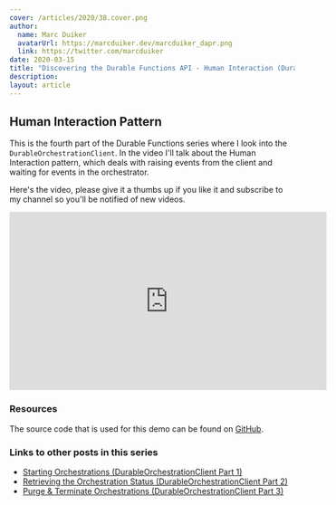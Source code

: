 ```yaml
---
cover: /articles/2020/38.cover.png
author:
  name: Marc Duiker
  avatarUrl: https://marcduiker.dev/marcduiker_dapr.png
  link: https://twitter.com/marcduiker
date: 2020-03-15
title: "Discovering the Durable Functions API - Human Interaction (DurableOrchestrationClient part 4)"
description:
layout: article
---
```


## Human Interaction Pattern

This is the fourth part of the Durable Functions series where I look into the `DurableOrchestrationClient`. In the video I'll talk about the Human Interaction pattern, which deals with raising events from the client and waiting for events in the orchestrator.

Here's the video, please give it a thumbs up if you like it and subscribe to my channel so you'll be notified of new videos.

<iframe width="560" height="315" src="https://www.youtube.com/embed/bJLuyzcTT78" frameborder="0" allow="autoplay; encrypted-media" allowfullscreen></iframe>

### Resources

The source code that is used for this demo can be found on [GitHub](https://github.com/marcduiker/demos-azure-durable-functions).

### Links to other posts in this series

- [Starting Orchestrations (DurableOrchestrationClient Part 1)](/articles/durable-functions-api-durableorchestrationclient-1)
- [Retrieving the Orchestration Status (DurableOrchestrationClient Part 2)](/articles/durable-functions-api-durableorchestrationclient-2)
- [Purge & Terminate Orchestrations (DurableOrchestrationClient Part 3)](/articles/durable-functions-api-purge-terminate)